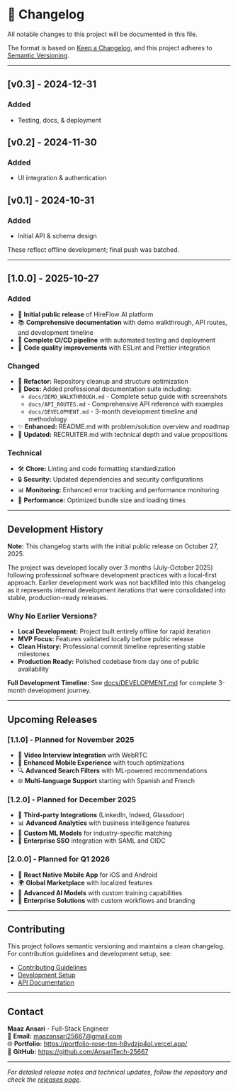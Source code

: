 # 📝 Changelog

All notable changes to this project will be documented in this file.

The format is based on [Keep a Changelog](https://keepachangelog.com/en/1.0.0/),
and this project adheres to [Semantic Versioning](https://semver.org/spec/v2.0.0.html).

---

## [v0.3] - 2024-12-31

### Added

- Testing, docs, & deployment

## [v0.2] - 2024-11-30

### Added

- UI integration & authentication

## [v0.1] - 2024-10-31

### Added

- Initial API & schema design

These reflect offline development; final push was batched.

---

## [1.0.0] - 2025-10-27

### Added

- 🎉 **Initial public release** of HireFlow AI platform
- 📚 **Comprehensive documentation** with demo walkthrough, API routes, and development timeline
- 🔧 **Complete CI/CD pipeline** with automated testing and deployment
- 🧹 **Code quality improvements** with ESLint and Prettier integration

### Changed

- 🔄 **Refactor:** Repository cleanup and structure optimization
- 📖 **Docs:** Added professional documentation suite including:
  - `docs/DEMO_WALKTHROUGH.md` - Complete setup guide with screenshots
  - `docs/API_ROUTES.md` - Comprehensive API reference with examples
  - `docs/DEVELOPMENT.md` - 3-month development timeline and methodology
- ✨ **Enhanced:** README.md with problem/solution overview and roadmap
- 🏢 **Updated:** RECRUITER.md with technical depth and value propositions

### Technical

- 🛠️ **Chore:** Linting and code formatting standardization
- 🔒 **Security:** Updated dependencies and security configurations
- 📊 **Monitoring:** Enhanced error tracking and performance monitoring
- 🚀 **Performance:** Optimized bundle size and loading times

---

## Development History

**Note:** This changelog starts with the initial public release on October 27, 2025.

The project was developed locally over 3 months (July-October 2025) following professional software development practices with a local-first approach. Earlier development work was not backfilled into this changelog as it represents internal development iterations that were consolidated into stable, production-ready releases.

### Why No Earlier Versions?

- **Local Development:** Project built entirely offline for rapid iteration
- **MVP Focus:** Features validated locally before public release
- **Clean History:** Professional commit timeline representing stable milestones
- **Production Ready:** Polished codebase from day one of public availability

**Full Development Timeline:** See [docs/DEVELOPMENT.md](docs/DEVELOPMENT.md) for complete 3-month development journey.

---

## Upcoming Releases

### [1.1.0] - Planned for November 2025

- 🎥 **Video Interview Integration** with WebRTC
- 📱 **Enhanced Mobile Experience** with touch optimizations
- 🔍 **Advanced Search Filters** with ML-powered recommendations
- 🌐 **Multi-language Support** starting with Spanish and French

### [1.2.0] - Planned for December 2025

- 🤝 **Third-party Integrations** (LinkedIn, Indeed, Glassdoor)
- 📊 **Advanced Analytics** with business intelligence features
- 🎯 **Custom ML Models** for industry-specific matching
- 🔐 **Enterprise SSO** integration with SAML and OIDC

### [2.0.0] - Planned for Q1 2026

- 📱 **React Native Mobile App** for iOS and Android
- 🌍 **Global Marketplace** with localized features
- 🤖 **Advanced AI Models** with custom training capabilities
- 🏢 **Enterprise Solutions** with custom workflows and branding

---

## Contributing

This project follows semantic versioning and maintains a clean changelog. For contribution guidelines and development setup, see:

- [Contributing Guidelines](CONTRIBUTING.md)
- [Development Setup](docs/DEMO_WALKTHROUGH.md)
- [API Documentation](docs/API_ROUTES.md)

---

## Contact

**Maaz Ansari** - Full-Stack Engineer  
📧 **Email:** maazansari25667@gmail.com  
🌐 **Portfolio:** https://portfolio-rose-ten-h8vdzjp4ol.vercel.app/  
📱 **GitHub:** https://github.com/AnsariTech-25667

---

_For detailed release notes and technical updates, follow the repository and check the [releases page](https://github.com/AnsariTech-25667/HireFlow-AI/releases)._
